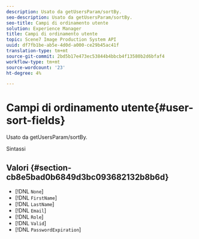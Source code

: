 ```yaml
---
description: Usato da getUsersParam/sortBy.
seo-description: Usato da getUsersParam/sortBy.
seo-title: Campi di ordinamento utente
solution: Experience Manager
title: Campi di ordinamento utente
topic: Scene7 Image Production System API
uuid: df7fb1be-ab5e-4d0d-a000-ce29b45ac41f
translation-type: tm+mt
source-git-commit: 2bd5b17e473ec53844b4bbcb4f13580b2d6bfaf4
workflow-type: tm+mt
source-wordcount: '23'
ht-degree: 4%

---
```



# Campi di ordinamento utente{#user-sort-fields}

Usato da getUsersParam/sortBy.

Sintassi

## Valori {#section-cb8e5bad0b6849d3bc093682132b8b6d}

* [!DNL `None`]
* [!DNL `FirstName`]
* [!DNL `LastName`]
* [!DNL `Email`]
* [!DNL `Role`]
* [!DNL `Valid`]
* [!DNL `PasswordExpiration`]

